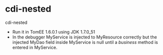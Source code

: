 cdi-nested
==========

cdi-nested

* Run it in TomEE 1.6.0.1 using JDK 1.7.0_51 
* In the debugger MyService is injected to MyResource correctly but the injected MyDao field inside MyService is null until a *business* method is entered in MyService.
